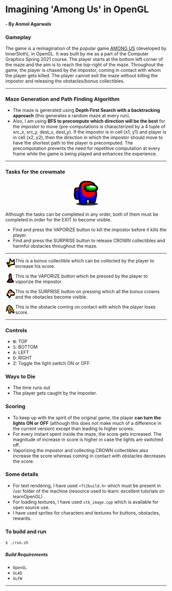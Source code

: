 # Imagining 'Among Us' in OpenGL
#### - By Anmol Agarwals

### Gameplay
The game is a reimagination of the popular game [AMONG US](https://youtu.be/p0aHDT8wwrw) (developed by InnerSloth), in OpenGL.
It was built by me as a part of the Computer Graphics Spring 2021 course.
The player starts at the bottom left corner of the maze and the aim is to reach the top-right of the maze. Throughout the game, the player is chased by the impostor, coming in contact with whom the player gets killed. The player cannot exit the maze without killing the impostor and releasing the obstacles/bonus collectibles.

<hr/>

### Maze Generation and Path Finding Algorithm

* The maze is generated using **Depth First Search with a backtracking approach** (this generates a random maze at every run).
* Also, I am using **BFS to precompute which direction will be the best** for the impostor to move (pre-computations is characterized by a 4 tuple of src_x, src_y, dest_x, dest_y). If the impostor is in cell (x1, y1) and player is in cell (x2, y2), then the direction in which the impostor should move to have the shortest path to the player is precomputed. The precomputation prevents the need for repetitive computation at every frame while the game is being played and enhances the experience.
<hr/>

### Tasks for the crewmate
<p align="center">
  <img width="80" height="80" src="./resources/among_us_specific/individual_sprites/idle.png">
</p>

Although the tasks can be completed in any order, both of them must be completed in order for the EXIT to become visible.
* Find and press the VAPORIZE button to kill the impostor before it kills the player.
* Find and press the SURPRISE button to release CROWN collectibles and harmful obstacles throughout the maze.
<hr/>
<img align="left" width="31" height="31" src="./resources/among_us_specific/crown.png"/>
 <p>This is a bonus collectible which can be collected by the player to increase his score.</p>

<img align="left" width="31" height="31" src="./resources/among_us_specific/btn_kill.png"/>
<p>This is the VAPORIZE button which be pressed by the player to vaporize the impostor.</p>

<img align="left" width="31" height="31" src="./resources/among_us_specific/btn_aladdin.png"/>
<p>This is the SURPRISE button on pressing which all the bonus crowns and the obstacles become visible.</p>

<img align="left" width="31" height="31" src="./resources/among_us_specific/bomb5.png"/>
<p>This is the obstacle coming on contact with which the player loses score.</p>

<hr/>

### Controls
- <kbd>W</kbd>: TOP
- <kbd>S</kbd>: BOTTOM
- <kbd>A</kbd>: LEFT
- <kbd>D</kbd>: RIGHT
- <kbd>Z</kbd>: Toggle the light switch ON or OFF

### Ways to Die
* The time runs out
* The player gets caught by the Imposter.

### Scoring
* To keep up with the spirit of the original game, the player **can turn the lights ON or OFF** (although this does not make much of a difference in the current version) except than leading to higher scores.
* For every instant spent inside the maze, the score gets increased. The magnitude of increase in score is higher in case the lights are switched off.
* Vaporizing the impostor and collecting CROWN collectibles also increase the score whereas coming in contact with obstacles decreases the score.

### Some details
* For text rendering, I have used `<ft2build.h>` which must be present in /usr folder of the machine (resource used to learn: excellent tutorials on learnOpenGL) .
* For loading textures, I have used `stb_image.cpp` which is available for open source use.
* I have used sprites for characters and textures for buttons, obstacles, rewards.

### To build and run
```bash
$ ./run.sh
```

##### Build Requirements
* `OpenGL`
* `GLAD`
* `GLFW`

<hr/>


